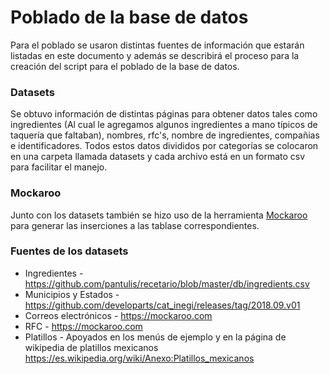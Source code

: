 # Poblado de la base de datos

Para el poblado se usaron distintas fuentes de información que estarán listadas en este documento y además se describirá el proceso para la creación del script para el poblado de la base de datos.

### Datasets

Se obtuvo información de distintas páginas para obtener datos tales como ingredientes (Al cual le agregamos algunos ingredientes a mano típicos de taquería que faltaban), nombres, rfc's, nombre de ingredientes, compañias e identificadores.
Todos estos datos divididos por categorías se colocaron en una carpeta llamada datasets y cada archivo está en un formato csv para facilitar el manejo.

### Mockaroo

Junto con los datasets también se hizo uso de la herramienta [Mockaroo](https://mockaroo.com) para generar las inserciones a las tablase correspondientes.

### Fuentes de los datasets

* Ingredientes - https://github.com/pantulis/recetario/blob/master/db/ingredients.csv
* Municipios y Estados - https://github.com/developarts/cat_inegi/releases/tag/2018.09.v01
* Correos electrónicos - https://mockaroo.com
* RFC - https://mockaroo.com
* Platillos - Apoyados en los menús de ejemplo y en la página de wikipedia de platillos mexicanos https://es.wikipedia.org/wiki/Anexo:Platillos_mexicanos
